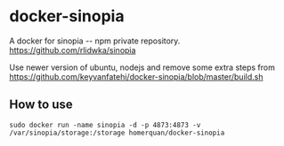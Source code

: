 docker-sinopia
==============
A docker for sinopia -- npm private repository. 
https://github.com/rlidwka/sinopia

Use newer version of ubuntu, nodejs and remove some extra steps from 
https://github.com/keyvanfatehi/docker-sinopia/blob/master/build.sh

## How to use
`sudo docker run -name sinopia -d -p 4873:4873 -v /var/sinopia/storage:/storage homerquan/docker-sinopia`
